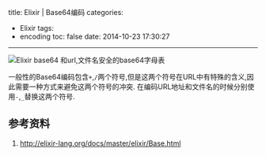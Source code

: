 title: Elixir | Base64编码
categories:
  - Elixir
tags:
  - encoding
toc: false
date: 2014-10-23 17:30:27
---

![Elixir base64 和url,文件名安全的base64字母表][1]

一般性的Base64编码包含`+`,`/`两个符号,但是这两个符号在URL中有特殊的含义,因此需要一种方式来避免这两个符号的冲突. 在编码URL地址和文件名的时候分别使用`-`,`_`替换这两个符号.

  [1]: /assets/images/AA9701C5-0427-45AF-88CE-CB0DA1183FAB.png


## 参考资料

1. http://elixir-lang.org/docs/master/elixir/Base.html